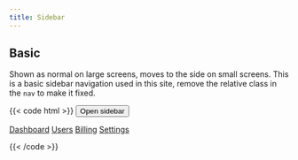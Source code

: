 ```yaml
---
title: Sidebar
---
```


## Basic

Shown as normal on large screens, moves to the side on small screens. This is a basic sidebar navigation used in this site, remove the relative class in the `nav` to make it fixed.

{{< code html >}}
<button class="btn btn-light btn-sm flex md:hidden sidebar-open" data-sidebar="#demosidebar">Open sidebar</button>

<nav role="navigation" class="sidebar relative" id="demosidebar">
  <a class="sidebar-item" href="#">Dashboard</a>
  <a class="sidebar-item active" href="#">Users</a>
  <a class="sidebar-item" href="#">Billing</a>
  <a class="sidebar-item" href="#">Settings</a>
</nav>

{{< /code >}}
